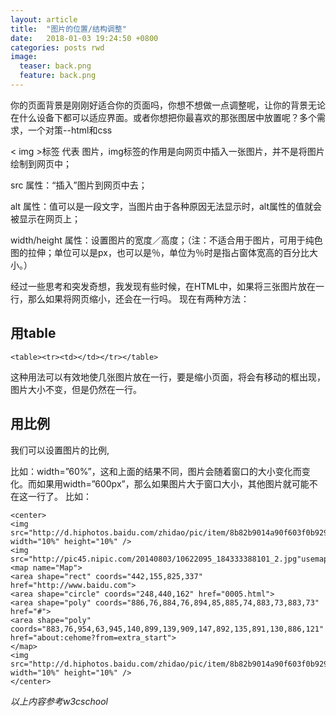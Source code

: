 ```yaml
---
layout: article
title:  "图片的位置/结构调整"
date:   2018-01-03 19:24:50 +0800
categories: posts rwd
image:
  teaser: back.png
  feature: back.png
---
```


你的页面背景是刚刚好适合你的页面吗，你想不想做一点调整呢，让你的背景无论在什么设备下都可以适应界面。或者你想把你最喜欢的那张图居中放置呢？多个需求，一个对策--html和css


< img >标签 代表 图片，img标签的作用是向网页中插入一张图片，并不是将图片绘制到网页中；

src 属性：“插入”图片到网页中去；

alt 属性：值可以是一段文字，当图片由于各种原因无法显示时，alt属性的值就会被显示在网页上；

width/height 属性：设置图片的宽度／高度；（注：不适合用于图片，可用于纯色图的拉伸；单位可以是px，也可以是％，单位为％时是指占窗体宽高的百分比大小。）

经过一些思考和突发奇想，我发现有些时候，在HTML中，如果将三张图片放在一行，那么如果将网页缩小，还会在一行吗。
现在有两种方法：
 
## 用table
```
<table><tr><td></td></tr></table>
```
这种用法可以有效地使几张图片放在一行，要是缩小页面，将会有移动的框出现，图片大小不变，但是仍然在一行。
 
## 用比例
我们可以设置图片的比例,

比如：width=”60%”，这和上面的结果不同，图片会随着窗口的大小变化而变化。而如果用width=”600px”，那么如果图片大于窗口大小，其他图片就可能不在这一行了。 
比如： 
```
<center> 
<img src="http://d.hiphotos.baidu.com/zhidao/pic/item/8b82b9014a90f603f0b9295d3b12b31bb051ed9b.jpg" width="10%" height="10%" /> 
<img src="http://pic45.nipic.com/20140803/10622095_184333388101_2.jpg"usemap="#Map"width="60%"> 
<map name="Map"> 
<area shape="rect" coords="442,155,825,337" href="http://www.baidu.com"> 
<area shape="circle" coords="248,440,162" href="0005.html"> 
<area shape="poly" coords="886,76,884,76,894,85,885,74,883,73,883,73" href="#"> 
<area shape="poly" coords="883,76,954,63,945,140,899,139,909,147,892,135,891,130,886,121" href="about:cehome?from=extra_start"> 
</map> 
<img src="http://d.hiphotos.baidu.com/zhidao/pic/item/8b82b9014a90f603f0b9295d3b12b31bb051ed9b.jpg" width="10%" height="10%" /> 
</center>
```

_以上内容参考w3cschool_
